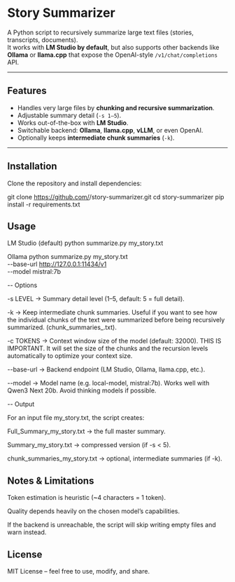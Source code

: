 # Story Summarizer

A Python script to recursively summarize large text files (stories, transcripts, documents).  
It works with **LM Studio by default**, but also supports other backends like **Ollama** or **llama.cpp** that expose the OpenAI-style `/v1/chat/completions` API.

---

##  Features
- Handles very large files by **chunking and recursive summarization**.
- Adjustable summary detail (`-s 1–5`).
- Works out-of-the-box with **LM Studio**.
- Switchable backend: **Ollama**, **llama.cpp**, **vLLM**, or even OpenAI.
- Optionally keeps **intermediate chunk summaries** (`-k`).

---

##  Installation

Clone the repository and install dependencies:


git clone https://github.com/<your-username>/story-summarizer.git
cd story-summarizer
pip install -r requirements.txt

## Usage
LM Studio (default)
python summarize.py my_story.txt

Ollama
python summarize.py my_story.txt \
  --base-url http://127.0.0.1:11434/v1 \
  --model mistral:7b

--
Options

-s LEVEL → Summary detail level (1–5, default: 5 = full detail).

-k → Keep intermediate chunk summaries. Useful if you want to see how the individual chunks of the text were summarized before being recursively summarized. (chunk_summaries_<file>.txt).

-c TOKENS → Context window size of the model (default: 32000). THIS IS IMPORTANT. It will set the size of the chunks and the recursion levels automatically to optimize your context size.

--base-url → Backend endpoint (LM Studio, Ollama, llama.cpp, etc.).

--model → Model name (e.g. local-model, mistral:7b). Works well with Qwen3 Next 20b. Avoid thinking models if possible. 

--
 Output

For an input file my_story.txt, the script creates:

Full_Summary_my_story.txt → the full master summary.

Summary_my_story.txt → compressed version (if -s < 5).

chunk_summaries_my_story.txt → optional, intermediate summaries (if -k).



## Notes & Limitations

Token estimation is heuristic (~4 characters = 1 token).

Quality depends heavily on the chosen model’s capabilities.

If the backend is unreachable, the script will skip writing empty files and warn instead.

## License

MIT License – feel free to use, modify, and share.